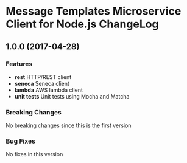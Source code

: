 # Message Templates Microservice Client for Node.js ChangeLog

## <a name="1.0.0"></a> 1.0.0 (2017-04-28)

### Features
* **rest** HTTP/REST client
* **seneca** Seneca client
* **lambda** AWS lambda client
* **unit tests** Unit tests using Mocha and Matcha

### Breaking Changes
No breaking changes since this is the first version

### Bug Fixes
No fixes in this version

